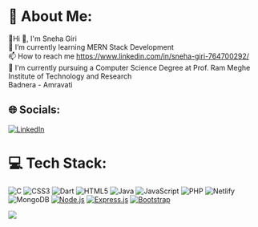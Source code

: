 # 💫 About Me:
🔭Hi 👋, I'm Sneha Giri<br>🌱 I’m currently learning MERN Stack Development <br>📫 How to reach me  https://www.linkedin.com/in/sneha-giri-764700292/<br>🏦 I'm currently pursuing a Computer Science Degree at Prof. Ram Meghe Institute of Technology and Research<br>Badnera - Amravati


## 🌐 Socials:
[![LinkedIn](https://img.shields.io/badge/LinkedIn-%230077B5.svg?logo=linkedin&logoColor=white)](https://linkedin.com/in/sneha-giri-764700292) 

# 💻 Tech Stack:
![C](https://img.shields.io/badge/c-%2300599C.svg?style=for-the-badge&logo=c&logoColor=white) ![CSS3](https://img.shields.io/badge/css3-%231572B6.svg?style=for-the-badge&logo=css3&logoColor=white) ![Dart](https://img.shields.io/badge/dart-%230175C2.svg?style=for-the-badge&logo=dart&logoColor=white) ![HTML5](https://img.shields.io/badge/html5-%23E34F26.svg?style=for-the-badge&logo=html5&logoColor=white) ![Java](https://img.shields.io/badge/java-%23ED8B00.svg?style=for-the-badge&logo=openjdk&logoColor=white) ![JavaScript](https://img.shields.io/badge/javascript-%23323330.svg?style=for-the-badge&logo=javascript&logoColor=%23F7DF1E) ![PHP](https://img.shields.io/badge/php-%23777BB4.svg?style=for-the-badge&logo=php&logoColor=white) ![Netlify](https://img.shields.io/badge/netlify-%23000000.svg?style=for-the-badge&logo=netlify&logoColor=#00C7B7) ![MongoDB](https://img.shields.io/badge/mongodb-%2347A248.svg?style=for-the-badge&logo=mongodb&logoColor=white)
[![Node.js](https://img.shields.io/badge/node.js-%23339933.svg?style=for-the-badge&logo=nodedotjs&logoColor=white)]()
[![Express.js](https://img.shields.io/badge/express.js-%23404d59.svg?style=for-the-badge&logo=express&logoColor=white)]()
[![Bootstrap](https://img.shields.io/badge/bootstrap-%237952b3.svg?style=for-the-badge&logo=bootstrap&logoColor=white)]()

[![](https://visitcount.itsvg.in/api?id=Snehagiri554&icon=0&color=0)](https://visitcount.itsvg.in)
